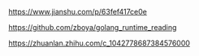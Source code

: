 https://www.jianshu.com/p/63fef417ce0e

https://github.com/zboya/golang_runtime_reading

https://zhuanlan.zhihu.com/c_1042778687384576000
